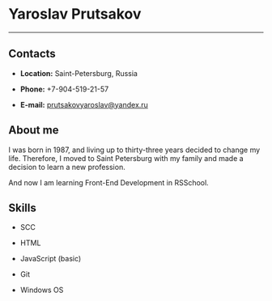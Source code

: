 # Yaroslav Prutsakov

***

## Contacts

* **Location:** Saint-Petersburg, Russia

* **Phone:** +7-904-519-21-57

* **E-mail:** prutsakovyaroslav@yandex.ru

## About me

I was born in 1987, and living up to thirty-three years 
decided to change my life. Therefore, I moved to Saint Petersburg with my family and made a decision to learn a new profession.

And now I am learning Front-End Development in RSSchool.

## Skills

* SCC

* HTML

* JavaScript (basic)

* Git

* Windows OS